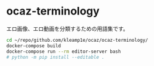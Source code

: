 # ocaz-terminology

エロ画像、エロ動画を分類するための用語集です。

```sh
cd ~/repo/github.com/kleamp1e/ocaz/ocaz-terminology/
docker-compose build
docker-compose run --rm editor-server bash
# python -m pip install --editable .
```
